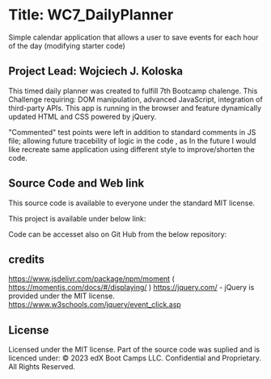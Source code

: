 # Title: WC7_DailyPlanner
Simple calendar application that allows a user to save events for each hour of the day (modifying starter code)

## Project Lead: Wojciech J. Koloska


This timed daily planner was created to fulfill 7th Bootcamp chalenge.
This Challenge requiring: DOM manipulation, advanced JavaScript, integration of third-party APIs.
This app is running in the browser and feature dynamically updated HTML and CSS powered by jQuery.

"Commented" test points were left in addition to standard comments in JS file;
allowing future tracebility of logic in the code , as In the future I would like recreate 
same application using different style to improve/shorten the code.

## Source Code and Web link


This source code is available to everyone under the standard MIT license.

This project is available under below link: 

Code can be accesset also on Git Hub from the below repository:




<!-- ![markdown screenshot "live image"](./assets/) -- will be added during scheduled working hrs -->




## credits

https://www.jsdelivr.com/package/npm/moment ( https://momentjs.com/docs/#/displaying/ )
https://jquery.com/ - jQuery is provided under the MIT license.
https://www.w3schools.com/jquery/event_click.asp

   



## License

Licensed under the MIT license. 
Part of the source code was suplied and is licenced under: 
© 2023 edX Boot Camps LLC. Confidential and Proprietary. All Rights Reserved.

